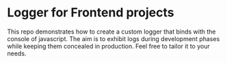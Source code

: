 # Logger for Frontend projects

This repo demonstrates how to create a custom logger that binds with the console of javascript. The aim is to exhibit logs during development phases while keeping them concealed in production. Feel free to tailor it to your needs.
